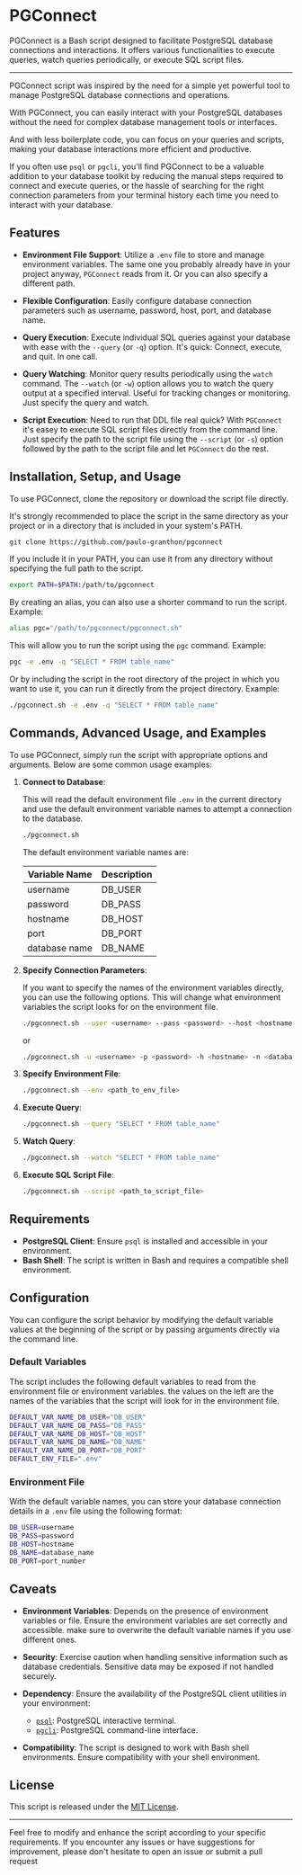 # PGConnect

PGConnect is a Bash script designed to facilitate PostgreSQL database
connections and interactions.
It offers various functionalities to execute queries,
watch queries periodically, or execute SQL script files.

---

PGConnect script was inspired by the need for a simple yet powerful tool to
manage PostgreSQL database connections and operations.

With PGConnect, you can easily interact with your PostgreSQL databases without
the need for complex database management tools or interfaces.

And with less boilerplate code, you can focus on your queries and scripts,
making your database interactions more efficient and productive.

If you often use `psql` or `pgcli`, you'll find PGConnect to be a valuable addition
to your database toolkit by reducing the manual steps required to connect and execute
queries, or the hassle of searching for the right connection parameters from your
terminal history each time you need to interact with your database.

## Features

- **Environment File Support**:
  Utilize a `.env` file to store and manage environment variables.
  The same one you probably already have in your project anyway,
  `PGConnect` reads from it. Or you can also specify a different path.

- **Flexible Configuration**:
  Easily configure database connection parameters such as username,
  password, host, port, and database name.

- **Query Execution**:
  Execute individual SQL queries against your database with ease with
  the `--query` (or `-q`) option.
  It's quick: Connect, execute, and quit. In one call.

- **Query Watching**:
  Monitor query results periodically using the `watch` command.
  The `--watch` (or `-w`) option allows you to watch the query output
  at a specified interval. Useful for tracking changes or monitoring.
  Just specify the query and watch.

- **Script Execution**:
  Need to run that DDL file real quick? With `PGConnect` it's easey to
  execute SQL script files directly from the command line.
  Just specify the path to the script file using the `--script` (or `-s`) option
  followed by the path to the script file and let `PGConnect` do the rest.

## Installation, Setup, and Usage

To use PGConnect, clone the repository or download the script file directly.

It's strongly recommended to place the script in the same directory as your
project or in a directory that is included in your system's PATH.

```bash
git clone https://github.com/paulo-granthon/pgconnect
```

If you include it in your PATH, you can use it from any directory without
specifying the full path to the script.

```bash
export PATH=$PATH:/path/to/pgconnect
```

By creating an alias, you can also use a shorter command to run the script. Example:

```bash
alias pgc="/path/to/pgconnect/pgconnect.sh"
```

This will allow you to run the script using the `pgc` command. Example:

```bash
pgc -e .env -q "SELECT * FROM table_name"
```

Or by including the script in the root directory of the project in which you
want to use it, you can run it directly from the project directory. Example:

```bash
./pgconnect.sh -e .env -q "SELECT * FROM table_name"
```

## Commands, Advanced Usage, and Examples

To use PGConnect, simply run the script with appropriate options and arguments.
Below are some common usage examples:

1. **Connect to Database**:

    This will read the default environment file `.env` in the current directory
    and use the default environment variable names to attempt a connection to the
    database.

    ```bash
    ./pgconnect.sh
    ```

    The default environment variable names are:

    | Variable Name | Description |
    | ------------- | ----------- |
    | username      | DB_USER     |
    | password      | DB_PASS     |
    | hostname      | DB_HOST     |
    | port          | DB_PORT     |
    | database name | DB_NAME     |

2. **Specify Connection Parameters**:

    If you want to specify the names of the environment variables directly,
    you can use the following options. This will change what environment variables
    the script looks for on the environment file.

    ```bash
    ./pgconnect.sh --user <username> --pass <password> --host <hostname> --name <database_name> --port <port_number>
    ```

    or

    ```bash
    ./pgconnect.sh -u <username> -p <password> -h <hostname> -n <database_name> -o <port_number>
    ```

3. **Specify Environment File**:

    ```bash
    ./pgconnect.sh --env <path_to_env_file>
    ```

4. **Execute Query**:

    ```bash
    ./pgconnect.sh --query "SELECT * FROM table_name"
    ```

5. **Watch Query**:

    ```bash
    ./pgconnect.sh --watch "SELECT * FROM table_name"
    ```

6. **Execute SQL Script File**:

    ```bash
    ./pgconnect.sh --script <path_to_script_file>
    ```

## Requirements

- **PostgreSQL Client**: Ensure `psql` is installed and accessible in your environment.
- **Bash Shell**: The script is written in Bash and requires a compatible shell environment.

## Configuration

You can configure the script behavior by modifying the default variable values at
the beginning of the script or by passing arguments directly via the command line.

### Default Variables

The script includes the following default variables to read from the environment
file or environment variables. the values on the left are the names of the variables
that the script will look for in the environment file.

```bash
DEFAULT_VAR_NAME_DB_USER="DB_USER"
DEFAULT_VAR_NAME_DB_PASS="DB_PASS"
DEFAULT_VAR_NAME_DB_HOST="DB_HOST"
DEFAULT_VAR_NAME_DB_NAME="DB_NAME"
DEFAULT_VAR_NAME_DB_PORT="DB_PORT"
DEFAULT_ENV_FILE=".env"
```

### Environment File

With the default variable names, you can store your database connection details
in a `.env` file using the following format:

```bash
DB_USER=username
DB_PASS=password
DB_HOST=hostname
DB_NAME=database_name
DB_PORT=port_number
```

## Caveats

- **Environment Variables**: Depends on the presence of environment variables or
file. Ensure the environment variables are set correctly and accessible.
make sure to overwrite the default variable names if you use different ones.

- **Security**: Exercise caution when handling sensitive information such as
database credentials. Sensitive data may be exposed if not handled securely.

- **Dependency**: Ensure the availability of the PostgreSQL client utilities
in your environment:

  - [`psql`](https://www.postgresql.org/docs/current/app-psql.html): PostgreSQL
  interactive terminal.
  - [`pgcli`](https://www.pgcli.com/): PostgreSQL command-line interface.

- **Compatibility**: The script is designed to work with Bash shell environments.
Ensure compatibility with your shell environment.

## License

This script is released under the [MIT License](LICENSE).

---

Feel free to modify and enhance the script according to your specific requirements.
If you encounter any issues or have suggestions for improvement, please don't hesitate
to open an issue or submit a pull request
